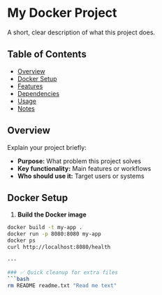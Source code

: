 # My Docker Project
A short, clear description of what this project does.

## Table of Contents
- [Overview](#overview)
- [Docker Setup](#docker-setup)
- [Features](#features)
- [Dependencies](#dependencies)
- [Usage](#usage)
- [Notes](#notes)

## Overview
Explain your project briefly:

- **Purpose:** What problem this project solves  
- **Key functionality:** Main features or workflows  
- **Who should use it:** Target users or systems  

## Docker Setup
1. **Build the Docker image**
```bash
docker build -t my-app .
docker run -p 8080:8080 my-app
docker ps
curl http://localhost:8080/health

---

### ✅ Quick cleanup for extra files
```bash
rm README readme.txt "Read me text"
